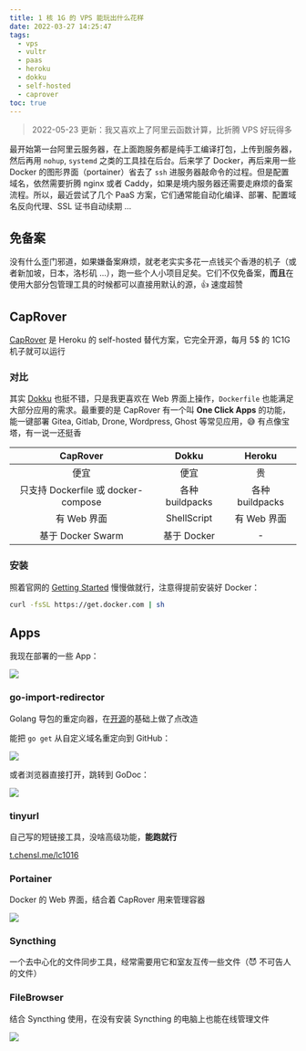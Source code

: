 ```yaml
---
title: 1 核 1G 的 VPS 能玩出什么花样
date: 2022-03-27 14:25:47
tags:
  - vps
  - vultr
  - paas
  - heroku
  - dokku
  - self-hosted
  - caprover
toc: true
---
```


> 2022-05-23 更新：我又喜欢上了阿里云函数计算，比折腾 VPS 好玩得多

最开始第一台阿里云服务器，在上面跑服务都是纯手工编译打包，上传到服务器，然后再用 `nohup`, `systemd` 之类的工具挂在后台。后来学了 Docker，再后来用一些 Docker 的图形界面（portainer）省去了 `ssh` 进服务器敲命令的过程。但是配置域名，依然需要折腾 nginx 或者 Caddy，如果是境内服务器还需要走麻烦的备案流程。所以，最近尝试了几个 PaaS 方案，它们通常能自动化编译、部署、配置域名反向代理、SSL 证书自动续期 ...

<!-- more -->

## 免备案

没有什么歪门邪道，如果嫌备案麻烦，就老老实实多花一点钱买个香港的机子（或者新加坡，日本，洛杉矶 ...），跑一些个人小项目足矣。它们不仅免备案，**而且**在使用大部分包管理工具的时候都可以直接用默认的源，👍 速度超赞

## CapRover

[CapRover](https://caprover.com/) 是 Heroku 的 self-hosted 替代方案，它完全开源，每月 5$ 的 1C1G 机子就可以运行

### 对比

其实 [Dokku](https://dokku.com/) 也挺不错，只是我更喜欢在 Web 界面上操作，`Dockerfile` 也能满足大部分应用的需求。最重要的是 CapRover 有一个叫 **One Click Apps** 的功能，能一键部署 Gitea, Gitlab, Drone, Wordpress, Ghost 等常见应用，😅 有点像宝塔，有一说一还挺香

|              CapRover               |      Dokku      |     Heroku      |
| :---------------------------------: | :-------------: | :-------------: |
|                便宜                 |      便宜       |       贵        |
| 只支持 Dockerfile 或 docker-compose | 各种 buildpacks | 各种 buildpacks |
|             有 Web 界面             |   ShellScript   |   有 Web 界面   |
|          基于 Docker Swarm          |   基于 Docker   |        -        |

### 安装

照着官网的 [Getting Started](https://caprover.com/docs/get-started.html) 慢慢做就行，注意得提前安装好 Docker：

```bash
curl -fsSL https://get.docker.com | sh
```

## Apps

我现在部署的一些 App：

![](https://chensl-picgo.oss-cn-hangzhou.aliyuncs.com/202206021150172.png)

### go-import-redirector

Golang 导包的重定向器，在[开源](https://github.com/rsc/go-import-redirector)的基础上做了点改造

能把 `go get` 从自定义域名重定向到 GitHub：

![](https://chensl-picgo.oss-cn-hangzhou.aliyuncs.com/202206021151668.png)

或者浏览器直接打开，跳转到 GoDoc：

![](https://chensl-picgo.oss-cn-hangzhou.aliyuncs.com/202206021150163.png)

### tinyurl

自己写的短链接工具，没啥高级功能，**能跑就行**

[t.chensl.me/lc1016](https://t.chensl.me/lc1016)

### Portainer

Docker 的 Web 界面，结合着 CapRover 用来管理容器

![](https://chensl-picgo.oss-cn-hangzhou.aliyuncs.com/202206021151669.png)

### Syncthing

一个去中心化的文件同步工具，经常需要用它和室友互传一些文件（😈 不可告人的文件）

### FileBrowser

结合 Syncthing 使用，在没有安装 Syncthing 的电脑上也能在线管理文件

![](https://chensl-picgo.oss-cn-hangzhou.aliyuncs.com/202206021151666.png)
